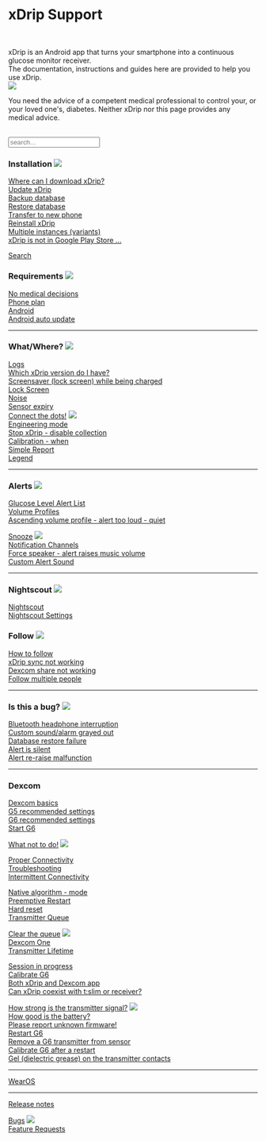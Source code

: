 # xDrip Support  
  
<br/>  
  
xDrip is an Android app that turns your smartphone into a continuous glucose monitor receiver.   
The documentation, instructions and guides here are provided to help you use xDrip.  
![](./docs/images/xDinaction.png)  

You need the advice of a competent medical professional to control your, or your loved one's, diabetes. Neither xDrip nor this page provides any medical advice.  
  
<br/>  

<!-- Html Elements for Search -->
<div id="search-container">
<input type="text" id="search-input" placeholder="search...">
<ul id="results-container"></ul>
</div>

<!-- Script pointing to search-script.js -->
<script src="./js/search-script.js" type="text/javascript"></script>

<!-- Configuration -->
<script>
SimpleJekyllSearch({
  searchInput: document.getElementById('search-input'),
  resultsContainer: document.getElementById('results-container'),
  json: './search.json'
})
</script>


  
### Installation  ![](./docs/images/Install.png)
[Where can I download xDrip?](./docs/Download-xDrip.md)  
[Update xDrip](./docs/Updates.md)  
[Backup database](./docs/Backup-Database.md)  
[Restore database](./docs/Restore-Database.md)  
[Transfer to new phone](./docs/New-Phone.md)  
[Reinstall xDrip](./docs/Reinstall.md)  
[Multiple instances (variants)](./docs/Variants.md)  
[xDrip is not in Google Play Store ...](./docs/App-store.md)  

[Search](./docs/search.md)  
  
  
### Requirements  ![](./docs/images/Requirements.png)  
[No medical decisions](./docs/Medical.md)  
[Phone plan](./docs/Smartphone-Requirements.md)  
[Android](./docs/Android.md)  
[Android auto update](./docs/Android-auto-update.md)  
  
---  
### What/Where?  ![](./docs/images/Directions.png)  
[Logs](./docs/Logs.md)  
[Which xDrip version do I have?](./docs/xDrip-Version.md)  
[Screensaver (lock screen) while being charged](./docs/Screensaver.md)  
[Lock Screen](./docs/Lock-screen.md)  
[Noise](./docs/Noise.md)  
[Sensor expiry](./docs/Sensor-Expiry.md)  
[Connect the dots!](./docs/Connect-the-dots.md)  ![](./docs/images/dots.png)  
[Engineering mode](./docs/Engineering-Mode.md)  
[Stop xDrip - disable collection](./docs/Stop-xDrip.md)  
[Calibration - when](./docs/Calibration)  
[Simple Report](./docs/Report.md)  
[Legend](./docs/Legend.md)  
  
---  
### Alerts  ![](./docs/images/Alert.png)  
[Glucose Level Alert List](./docs/Glucose-level-alerts.md)  
[Volume Profiles](./docs/Volume-profiles.md)  
[Ascending volume profile - alert too loud - quiet](./docs/Ascending-volume-profile.md)  
  
[Snooze](./docs/Snooze.md)  ![](./docs/images/sleep.png)  
[Notification Channels](./docs/Notification-channels.md)  
[Force speaker - alert raises music volume](./docs/Force-Speaker.md)  
[Custom Alert Sound](./docs/Custom-Alert-Sound.md)  
  
---  
### Nightscout  ![](./docs/images/Nightscout.png)
[Nightscout](./docs/Nightscout.md)  
[Nightscout Settings](./docs/Nightscout-Settings.md)  
  
  
### Follow  ![](./docs/images/Follow.png)  
[How to follow](./docs/How-to-follow.md)  
[xDrip sync not working](./docs/xDrip-Sync-not-working.md)  
[Dexcom share not working](./docs/Dexcom-share-delta-format-change.md)  
[Follow multiple people](./docs/Variants.md)  
  
---    
### Is this a bug?  ![](./docs/images/Inspector.png)  
[Bluetooth headphone interruption](./docs/Bluetooth-headphone-interruption.md)  
[Custom sound/alarm grayed out](./docs/Custom-sound-grayed-out.md)  
[Database restore failure](./docs/Database-restore-failure.md)  
[Alert is silent](./docs/Silent-alert.md)  
[Alert re-raise malfunction](./docs/Alert-re‐raise-malfunction.md)  
  
  
---  
### Dexcom  
[Dexcom basics](./docs/Dexcom-Basics.md)  
[G5 recommended settings](./docs/G5-Recommended-Settings.md)  
[G6 recommended settings](./docs/G6-Recommended-Settings.md)  
[Start G6](./docs/Starting-G6.md)  
  
[What not to do!](./docs/What-not-to-do.md)  ![](./docs/images/DoNot.png)  
  
[Proper Connectivity](./docs/Proper-connectivity.md)  
[Troubleshooting](./docs/Connectivity-troubleshoot.md)  
[Intermittent Connectivity](./docs/Intermittent.md)  
  
[Native algorithm - mode](./docs/Native-Algorithm.md)  
[Preemptive Restart](./docs/Preemptive-Restart.md)  
[Hard reset](./docs/Hard-Reset.md)  
[Transmitter Queue](./docs/Transmitter-Queue.md)  

[Clear the queue](./docs/Clear-queue.md)  ![](./docs/images/BabyWash.png)  
[Dexcom One](./docs/Dexcom-One.md)  
[Transmitter Lifetime](./docs/Transmitter-lifetime.md)  
  
[Session in progress](./docs/Session-in-progress.md)  
[Calibrate G6](./docs/Calibrate-G6.md)  
[Both xDrip and Dexcom app](./docs/xDrip-and-Dexcom-app.md)  
[Can xDrip coexist with t:slim or receiver?](./docs/Receiver-or-t:slim-and-xDrip.md)  

[How strong is the transmitter signal?](./docs/Bluetooth-Scanner.md)  ![](./docs/images/txWaves.png)  
[How good is the battery?](./docs/Battery-condition.md)  
[Please report unknown firmware!](./docs/Report-firmware.md)  
[Restart G6](./docs/Restart-G6-sensor.md)  
[Remove a G6 transmitter from sensor](./docs/Remove-transmitter.md)  
[Calibrate G6 after a restart](./docs/Calibrate-after-G6Restart.md)  
[Gel (dielectric grease) on the transmitter contacts](./docs/Dielectric-Grease-in-Dexcom-G6-Sensor.md)  

---  
[WearOS](./docs/WearOS-Instructions.md)  

---  
  
[Release notes](./docs/Releases.md)  
  
[Bugs](./docs/Bugs.md)  ![](./docs/images/bugs.png)  
[Feature Requests](./docs/Features.md)  
